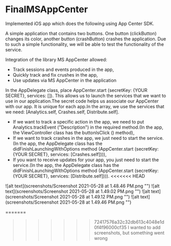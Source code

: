 # FinalMSAppCenter
Implemented iOS app which does the following using App Center SDK.

A simple application that contains two buttons. One button (clickButton) changes its color, another button (crashButton) crashes the application. Due to such a simple functionality, we will be able to test the functionality of the service.

Integration of the library MS AppCenter allowed:
- Track sessions and events produced in the app,
- Quickly track and fix crushes in the app,
- Use updates via MS AppCenter in the application

In the AppDelegate class, place AppCenter.start (secretKey: {YOUR SECRET}, services: []). This allows us to launch the services that we want to use in our application.The secret code helps us associate our AppCenter with our app. It is unique for each app.In the array, we use the services that we need: [Analytics.self, Crashes.self, Distribute.self].
- If we want to track a specific action in the app, we need to put Analytics.trackEvent ("Description") in the required method.(In the app, the ViewController class has the buttonIsClick () method),
- If we want to track crashes in the app, we just need to start the service.(In the app, the AppDelegate class has the didFinishLaunchingWithOptions method (AppCenter.start (secretKey: {YOUR SECRET}, services: [Crashes.self]))),
- If you want to receive updates for your app, you just need to start the service.(In the app, the AppDelegate class has the didFinishLaunchingWithOptions method (AppCenter.start (secretKey: {YOUR SECRET}, services: [Distribute.self]))).
<<<<<<< HEAD

![alt text](screenshots/Screenshot 2021-05-28 at 1.48.46 PM.png "")
![alt text](screenshots/Screenshot 2021-05-28 at 1.49.02 PM.png "")
![alt text](screenshots/Screenshot 2021-05-28 at 1.49.12 PM.png "")
![alt text](screenshots/Screenshot 2021-05-28 at 1.49.46 PM.png "")

=======
>>>>>>> 72417576a32c32db613c4048e1d0f4f96000cf35
 I wanted to add screenshots, but something went wrong
